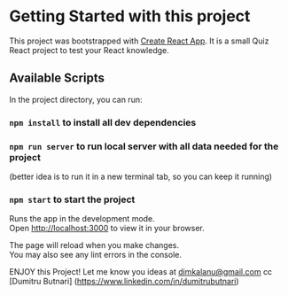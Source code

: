 # Getting Started with this project

This project was bootstrapped with [Create React App](https://github.com/facebook/create-react-app).
It is a small Quiz React project to test your React knowledge. 

## Available Scripts

In the project directory, you can run:

### `npm install` to install all dev dependencies

### `npm run server` to run local server with all data needed for the project
(better idea is to run it in a new terminal tab, so you can keep it running)

### `npm start` to start the project

Runs the app in the development mode.\
Open [http://localhost:3000](http://localhost:3000) to view it in your browser.

The page will reload when you make changes.\
You may also see any lint errors in the console.

ENJOY this Project! Let me know you ideas at dimkalanu@gmail.com
cc [Dumitru Butnari] (https://www.linkedin.com/in/dumitrubutnari)
